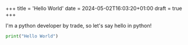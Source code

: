 +++
title = 'Hello World'
date = 2024-05-02T16:03:20+01:00
draft = true
+++

I'm a python developer by trade, so let's say hello in python!

```python
print("Hello World")
```
